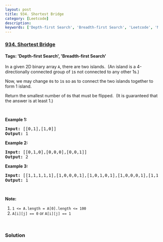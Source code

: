 ```yaml
---
layout: post
title: 934. Shortest Bridge
category: [Leetcode]
description: 
keywords: ['Depth-first Search', 'Breadth-first Search', 'Leetcode', 'Medium']
---
```

### [934. Shortest Bridge](https://leetcode.com/problems/shortest-bridge)

#### Tags: 'Depth-first Search', 'Breadth-first Search'

<div class="content__u3I1 question-content__JfgR"><div><p>In a given 2D binary array <code>A</code>, there are two islands.  (An island is a 4-directionally connected group of <code>1</code>s not connected to any other 1s.)</p>
<p>Now, we may change <code>0</code>s to <code>1</code>s so as to connect the two islands together to form 1 island.</p>
<p>Return the smallest number of <code>0</code>s that must be flipped.  (It is guaranteed that the answer is at least 1.)</p>
<p> </p>
<p><strong>Example 1:</strong></p>
<pre><strong>Input: </strong><span id="example-input-1-1">[[0,1],[1,0]]</span>
<strong>Output: </strong>1
</pre>
<div>
<p><strong>Example 2:</strong></p>
<pre><strong>Input: </strong><span id="example-input-2-1">[[0,1,0],[0,0,0],[0,0,1]]</span>
<strong>Output: </strong>2
</pre>
<div>
<p><strong>Example 3:</strong></p>
<pre><strong>Input: </strong><span id="example-input-3-1">[[1,1,1,1,1],[1,0,0,0,1],[1,0,1,0,1],[1,0,0,0,1],[1,1,1,1,1]]</span>
<strong>Output: </strong><span id="example-output-3">1</span></pre>
<p> </p>
</div>
</div>
<p><strong>Note:</strong></p>
<ol>
<li><code>1 &lt;= A.length = A[0].length &lt;= 100</code></li>
<li><code>A[i][j] == 0</code> or <code>A[i][j] == 1</code></li>
</ol>
<div>
<div>
<div> </div>
</div>
</div></div></div>

### Solution
